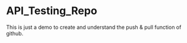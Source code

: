 # API_Testing_Repo
This is just a demo to create and understand the push &amp; pull function of github.
